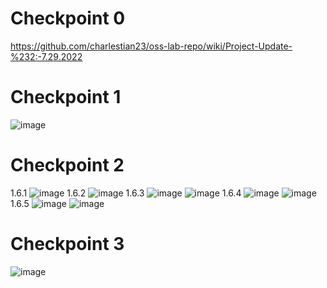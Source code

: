 # Checkpoint 0
https://github.com/charlestian23/oss-lab-repo/wiki/Project-Update-%232:-7.29.2022

# Checkpoint 1
![image](https://user-images.githubusercontent.com/46334090/181786239-ee820e0e-183f-4bd3-b7f4-fa1b353407d4.png)

# Checkpoint 2
1.6.1
![image](https://user-images.githubusercontent.com/46334090/181839580-42823e4a-1b1a-41e8-97d8-859b35b6fa10.png)
1.6.2
![image](https://user-images.githubusercontent.com/46334090/181839671-f8e51fe6-6a4c-45c2-880c-eb16d56bf845.png)
1.6.3
![image](https://user-images.githubusercontent.com/46334090/181839980-cfa5921e-2e3d-4ad5-9ea6-43091be680cd.png)
![image](https://user-images.githubusercontent.com/46334090/181840145-36c768c6-92d6-4a43-9317-1d8380bdd128.png)
1.6.4
![image](https://user-images.githubusercontent.com/46334090/181840471-82482c19-ec4c-4502-bc5b-30452c1ca964.png)
![image](https://user-images.githubusercontent.com/46334090/181840491-a52b8f77-0347-478c-a287-bdad7debd240.png)
1.6.5
![image](https://user-images.githubusercontent.com/46334090/181840763-351a74f2-25a7-450c-a845-1acdb5de8362.png)
![image](https://user-images.githubusercontent.com/46334090/181840734-d19ca2b9-5adf-489d-9a43-d4348d37c3a5.png)

# Checkpoint 3
![image](https://user-images.githubusercontent.com/46334090/181842559-4e1017cf-63ec-41e0-9d2e-dc204c65c2a3.png)
